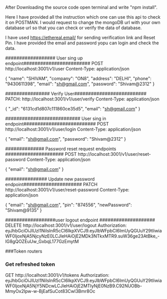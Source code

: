 After Downloading the source code open terminal and write "npm install".

Here I have provided all the instruction which one can use this api to check it on POSTMAN. I would request to change the mongoDB url with your own database url so that you can check or verify the data of database.

I have used https://ethereal.email/ for sending verification link and Reset Pin. I have provided the email and password yopu can login and check the data.


################## User sing up endpoint########################
POST http://localhost:3001/v1/user
Content-Type: application/json

{
    "name": "SHIVAM",
    "company": "ON8",
    "address": "DELHI",
    "phone": "9430611398",
    "email": "sh@gmail.com",
    "password": "Shivam@2312"
}


################ Verify User##########################
PATCH: http://localhost:3001/v1/user/verify
Content-Type: application/json 

{
    "_id": "6131cd1d807c111860ce35d5",
    "email": "sh@gmail.com"
}

########################### User sing in endpoint##########################
POST http://localhost:3001/v1/user/login
Content-Type: application/json 

{
     "email": "sh@gmail.com",
    "password": "Shivam@2312"
}

############## Password reset request endpoints #####################
POST http://localhost:3001/v1/user/reset-password
Content-Type: application/json 

{
    "email": "sh@gmail.com"
}

############### Update new password endpoint#####################
PATCH  http://localhost:3001/v1/user/reset-password
Content-Type: application/json 

{
    "email": "sh@gmail.com",
    "pin": "874556",
    "newPassword": "Shivam@9135"
}


##################user logout endpoint ####################
DELETE http://localhost:3001/v1/user/logout
Authorization: eyJhbGciOiJIUzI1NiIsInR5cCI6IkpXVCJ9.eyJlbWFpbCI6ImUyQGUuY29tIiwiaWF0IjoxNjA5NjcyNzE0LCJleHAiOjE2MDk3NTkxMTR9.suW36ge23AtBke_-IG8gQOZEuUw_GxbqL177GzEmytM
 


###Token routers
### Get refreshed token
GET http://localhost:3001/v1/tokens
Authorization: eyJhbGciOiJIUzI1NiIsInR5cCI6IkpXVCJ9.eyJlbWFpbCI6ImUyQGUuY29tIiwiaWF0IjoxNjA5NjY5NDcwLCJleHAiOjE2MTIyNjE0NzB9.C92NUOBb-MmyOx2Ipw-w-BjEafSuCot83Cwl3Bmr8Oc


